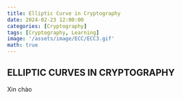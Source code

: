 ```yaml
---
title: Elliptic Curve in Cryptography
date: 2024-02-23 12:00:00
categories: [Cryptography]
tags: [Cryptography, Learning]
image: '/assets/image/ECC/ECC3.gif'
math: true
---
```


## ELLIPTIC CURVES IN CRYPTOGRAPHY


Xin chào